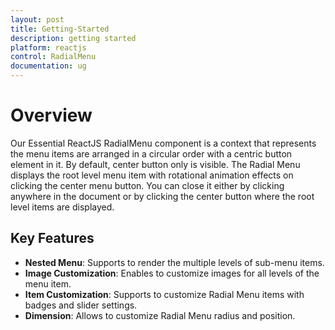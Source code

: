 ```yaml
---
layout: post
title: Getting-Started
description: getting started
platform: reactjs
control: RadialMenu 
documentation: ug
---
```


# Overview

Our Essential ReactJS RadialMenu component is a context that represents the menu items are arranged in a circular order with a centric button element in it. By default, center button only is visible. The Radial Menu displays the root level menu item with rotational animation effects on clicking the center menu button. You can close it either by clicking anywhere in the document or by clicking the center button where the root level items are displayed.

## Key Features

  * **Nested Menu**: Supports to render the multiple levels of sub-menu items.
  * **Image Customization**:  Enables to customize images for all levels of the menu item.
  * **Item Customization**: Supports to customize Radial Menu items with badges and slider settings.
  * **Dimension**: Allows to customize Radial Menu radius and position.     





